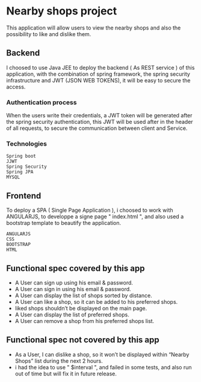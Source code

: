 # Nearby shops project

This application will allow users to view the nearby shops and also the possibility to like and dislike them.

## Backend 

I choosed to use Java JEE to deploy the backend ( As REST service )  of this application, with the combination of spring framework, 
the spring security infrastructure and JWT (JSON WEB TOKENS), it will be easy to secure the access.
### Authentication process

When the users write their credentials, a JWT token will be generated after the spring security authentication, this JWT will be used after in the header of all requests, to secure the communication between client and Service. 

### Technologies

```
Spring boot
JJWT
Spring Security
Spring JPA
MYSQL
```

## Frontend

To deploy a SPA ( Single Page Application ), i choosed to work with ANGULARJS, to developpe a signe page " index.html ", and also used a bootstrap template to beautify the application.


```
ANGULARJS
CSS
BOOTSTRAP
HTML
```
## Functional spec covered by this app

* A User can sign up using his email & password.
* A User can sign in using his email & password.
* A User can display the list of shops sorted by distance.
* A User can like a shop, so it can be added to his preferred shops.
* liked shops shouldn’t be displayed on the main page.
* A User can display the list of preferred shops.
* A User can remove a shop from his preferred shops list.

## Functional spec not covered by this app

* As a User, I can dislike a shop, so it won’t be displayed within “Nearby Shops” list during the next 2 hours.
* i had the idea to use " $interval ", and failed in some tests, and also run out of time but will fix it in future release.

